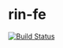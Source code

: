 # rin-fe

[![Build Status](https://travis-ci.org/BangumiMoe/rin-fe.svg?branch=master)](https://travis-ci.org/BangumiMoe/rin-fe)
